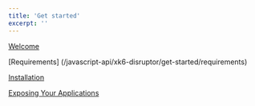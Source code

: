 ```yaml
---
title: 'Get started'
excerpt: ''
---
```


[Welcome](/javascript-api/xk6-disruptor/get-started/welcome)

[Requirements] (/javascript-api/xk6-disruptor/get-started/requirements)

[Installation](/javascript-api/xk6-disruptor/get-started/installation)

[Exposing Your Applications](/javascript-api/xk6-disruptor/get-started/exposing-your-applications)
